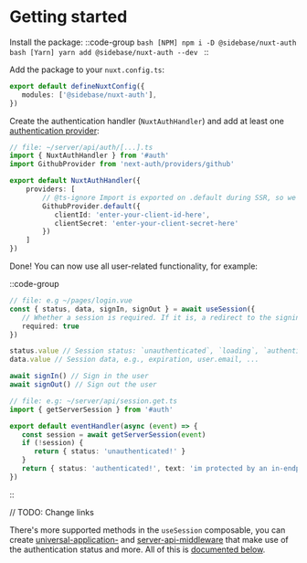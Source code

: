 # Getting started

Install the package:
   ::code-group
     ```bash [NPM]
     npm i -D @sidebase/nuxt-auth
     ```
     ```bash [Yarn]
     yarn add @sidebase/nuxt-auth --dev
     ```
   ::

Add the package to your `nuxt.config.ts`:

```ts
export default defineNuxtConfig({
   modules: ['@sidebase/nuxt-auth'],
})
```

Create the authentication handler (`NuxtAuthHandler`) and add at least one [authentication provider](https://next-auth.js.org/providers/):

```ts
// file: ~/server/api/auth/[...].ts
import { NuxtAuthHandler } from '#auth'
import GithubProvider from 'next-auth/providers/github'

export default NuxtAuthHandler({
    providers: [
        // @ts-ignore Import is exported on .default during SSR, so we need to call it this way. May be fixed via Vite at some point
        GithubProvider.default({
           clientId: 'enter-your-client-id-here',
           clientSecret: 'enter-your-client-secret-here'
        })
    ]
})
```

Done! You can now use all user-related functionality, for example:

::code-group
```ts [Application side]
// file: e.g ~/pages/login.vue
const { status, data, signIn, signOut } = await useSession({
   // Whether a session is required. If it is, a redirect to the signin page will happen if no active session exists
   required: true
})

status.value // Session status: `unauthenticated`, `loading`, `authenticated`
data.value // Session data, e.g., expiration, user.email, ...

await signIn() // Sign in the user
await signOut() // Sign out the user
```
```ts [Server side]
// file: e.g: ~/server/api/session.get.ts
import { getServerSession } from '#auth'

export default eventHandler(async (event) => {
   const session = await getServerSession(event)
   if (!session) {
      return { status: 'unauthenticated!' }
   }
   return { status: 'authenticated!', text: 'im protected by an in-endpoint check', session }
})
```
::

// TODO: Change links

There's more supported methods in the `useSession` composable, you can create [universal-application-](https://v3.nuxtjs.org/guide/directory-structure/middleware) and [server-api-middleware](https://v3.nuxtjs.org/guide/directory-structure/server#server-middleware) that make use of the authentication status and more. All of this is [documented below](/documentation).
